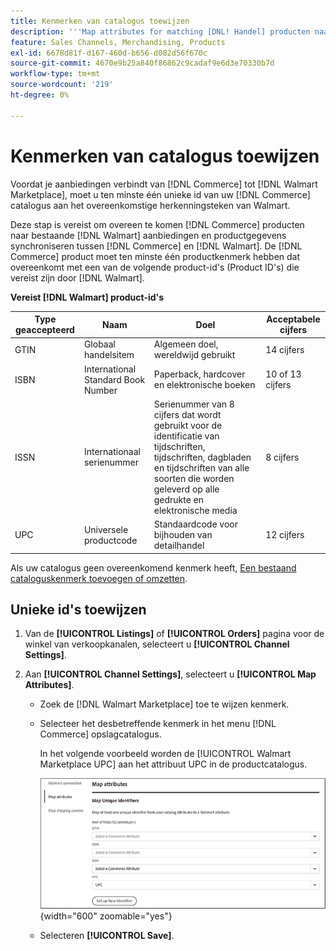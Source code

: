 ```yaml
---
title: Kenmerken van catalogus toewijzen
description: '''Map attributes for matching [DNL! Handel] producten naar bestaande [!DNL Walmart Marketplace] lijsten en gegevens synchroniseren tussen [!DNL Channel Manager] en [!DNL Walmart]."'
feature: Sales Channels, Merchandising, Products
exl-id: 6678d81f-d167-460d-b656-d082d56f670c
source-git-commit: 4670e9b25a840f86862c9cadaf9e6d3e70330b7d
workflow-type: tm+mt
source-wordcount: '219'
ht-degree: 0%

---
```


# Kenmerken van catalogus toewijzen

Voordat je aanbiedingen verbindt van [!DNL Commerce] tot [!DNL Walmart Marketplace], moet u ten minste één unieke id van uw [!DNL Commerce] catalogus aan het overeenkomstige herkenningsteken van Walmart.

Deze stap is vereist om overeen te komen [!DNL Commerce] producten naar bestaande [!DNL Walmart] aanbiedingen en productgegevens synchroniseren tussen [!DNL Commerce] en [!DNL Walmart]. De [!DNL Commerce] product moet ten minste één productkenmerk hebben dat overeenkomt met een van de volgende product-id&#39;s (Product ID&#39;s) die vereist zijn door [!DNL Walmart].

**Vereist [!DNL Walmart] product-id&#39;s**

| **Type geaccepteerd** | **Naam** | **Doel** | **Acceptabele cijfers** |
|-------------------|--------------------------------------|--------------------------------------------------------------------------------------------------------------------------------------------------|-----------------------|
| GTIN | Globaal handelsitem | Algemeen doel, wereldwijd gebruikt | 14 cijfers |
| ISBN | International Standard Book Number | Paperback, hardcover en elektronische boeken | 10 of 13 cijfers |
| ISSN | Internationaal serienummer | Serienummer van 8 cijfers dat wordt gebruikt voor de identificatie van tijdschriften, tijdschriften, dagbladen en tijdschriften van alle soorten die worden geleverd op alle gedrukte en elektronische media | 8 cijfers |
| UPC | Universele productcode | Standaardcode voor bijhouden van detailhandel | 12 cijfers |

Als uw catalogus geen overeenkomend kenmerk heeft, [Een bestaand cataloguskenmerk toevoegen of omzetten](https://experienceleague.adobe.com/docs/commerce-admin/catalog/product-attributes/product-attributes.html).

## Unieke id&#39;s toewijzen

1. Van de **[!UICONTROL Listings]** of **[!UICONTROL Orders]** pagina voor de winkel van verkoopkanalen, selecteert u **[!UICONTROL Channel Settings]**.

1. Aan **[!UICONTROL Channel Settings]**, selecteert u **[!UICONTROL Map Attributes]**.

   - Zoek de [!DNL Walmart Marketplace] toe te wijzen kenmerk.

   - Selecteer het desbetreffende kenmerk in het menu [!DNL Commerce] opslagcatalogus.

     In het volgende voorbeeld worden de [!UICONTROL Walmart Marketplace UPC] aan het attribuut UPC in de productcatalogus.

     ![Kenmerken toewijzen voor productcriteria](assets/products-map-attributes-for-match.png){width="600" zoomable="yes"}

   - Selecteren **[!UICONTROL Save]**.
